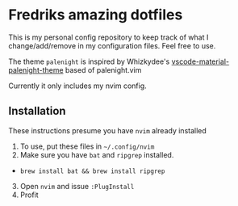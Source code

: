 # Fredriks amazing dotfiles

This is my personal config repository to keep track of what I change/add/remove in my configuration files.
Feel free to use.

The theme `palenight` is inspired by Whizkydee's [vscode-material-palenight-theme](https://github.com/whizkydee/vscode-material-palenight-theme) based of palenight.vim

Currently it only includes my nvim config.

## Installation

These instructions presume you have `nvim` already installed

1. To use, put these files in `~/.config/nvim`
2. Make sure you have `bat` and `ripgrep` installed.
* `brew install bat && brew install ripgrep`
3. Open `nvim` and issue `:PlugInstall`
4. Profit
